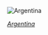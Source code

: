 
![Argentina](https://www.gstatic.com/prettyearth/assets/full/1230.jpg)

*[Argentina](https://www.google.com/maps/@-38.018476,-67.863928,16z/data=!3m1!1e3)*
